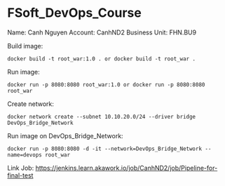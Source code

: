 # FSoft_DevOps_Course
Name: Canh Nguyen
Account: CanhND2
Business Unit: FHN.BU9

Build image:
```
docker build -t root_war:1.0 . or docker build -t root_war .
```

Run image:
```
docker run -p 8080:8080 root_war:1.0 or docker run -p 8080:8080 root_war
```

Create network:
```
docker network create --subnet 10.10.20.0/24 --driver bridge DevOps_Bridge_Network
```

Run image on DevOps_Bridge_Network:
```
docker run -p 8080:8080 -d -it --network=DevOps_Bridge_Network --name=devops root_war
```

Link Job:
https://jenkins.learn.akawork.io/job/CanhND2/job/Pipeline-for-final-test 
